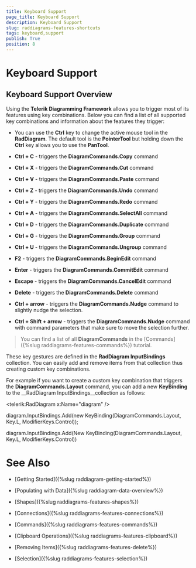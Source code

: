 ```yaml
---
title: Keyboard Support
page_title: Keyboard Support
description: Keyboard Support
slug: raddiagrams-features-shortcuts
tags: keyboard,support
publish: True
position: 8
---
```


# Keyboard Support



## Keyboard Support Overview

Using the __Telerik Diagramming Framework__ allows you to trigger most of its features using key combinations.
		  Below you can find a list of all supported key combinations and information about the features they trigger:
		

* You can use the __Ctrl__ key to change the active mouse tool in the __RadDiagram__. The default tool is the __PointerTool__ but holding down the __Ctrl__ key allows you to use the __PanTool__.
			

* __Ctrl + C__ - triggers the __DiagramCommands.Copy__ command
			

* __Ctrl + X__ - triggers the __DiagramCommands.Cut__ command
			

* __Ctrl + V__ - triggers the __DiagramCommands.Paste__ command
			

* __Ctrl + Z__ - triggers the __DiagramCommands.Undo__ command
			

* __Ctrl + Y__ - triggers the __DiagramCommands.Redo__ command
			

* __Ctrl + A__ - triggers the __DiagramCommands.SelectAll__ command
			

* __Ctrl + D__ - triggers the __DiagramCommands.Duplicate__ command
			

* __Ctrl + G__ - triggers the __DiagramCommands.Group__ command
			

* __Ctrl + U__ - triggers the __DiagramCommands.Ungroup__ command
			

* __F2__ - triggers the __DiagramCommands.BeginEdit__ command
			

* __Enter__ - triggers the __DiagramCommands.CommitEdit__ command
			

* __Escape__ - triggers the __DiagramCommands.CancelEdit__ command
			

* __Delete__ - triggers the __DiagramCommands.Delete__ command
			

* __Ctrl + arrow__ - triggers the __DiagramCommands.Nudge__ command to slightly nudge the selection. 
			

* __Ctrl + Shift + arrow__ - triggers the __DiagramCommands.Nudge__ command with command parameters that make sure to move the selection further.
			

>You can find a list of all __DiagramCommands__ in the [Commands]({%slug raddiagrams-features-commands%}) tutorial.
		  

These key gestures are defined in the __RadDiagram InputBindings__ collection. You can easily add and remove items from that collection thus creating custom key combinations.
		

For example if you want to create a custom key combination that triggers the __DiagramCommands.Layout__ command, you can add a new __KeyBinding__ to the __RadDiagram InputBindings__collection as follows:
	  

	
<telerik:RadDiagram x:Name="diagram" />		  
		  



	
diagram.InputBindings.Add(new KeyBinding(DiagramCommands.Layout, Key.L, ModifierKeys.Control));		  
		  



	
diagram.InputBindings.Add(New KeyBinding(DiagramCommands.Layout, Key.L, ModifierKeys.Control))		  
		  



# See Also

 * [Getting Started]({%slug raddiagram-getting-started%})

 * [Populating with Data]({%slug raddiagram-data-overview%})

 * [Shapes]({%slug raddiagrams-features-shapes%})

 * [Connections]({%slug raddiagrams-features-connections%})

 * [Commands]({%slug raddiagrams-features-commands%})

 * [Clipboard Operations]({%slug raddiagrams-features-clipboard%})

 * [Removing Items]({%slug raddiagrams-features-delete%})

 * [Selection]({%slug raddiagrams-features-selection%})
